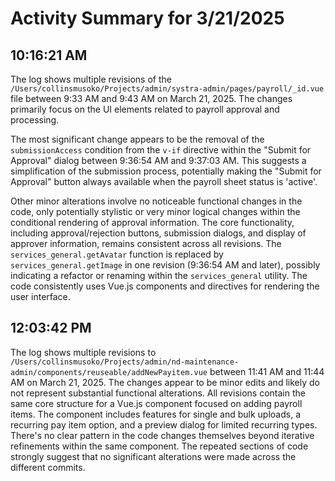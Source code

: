 # Activity Summary for 3/21/2025

## 10:16:21 AM
The log shows multiple revisions of the `/Users/collinsmusoko/Projects/admin/systra-admin/pages/payroll/_id.vue` file between 9:33 AM and 9:43 AM on March 21, 2025.  The changes primarily focus on the UI elements related to payroll approval and processing.

The most significant change appears to be the removal of the `submissionAccess` condition from the `v-if` directive within the "Submit for Approval" dialog  between 9:36:54 AM and 9:37:03 AM.  This suggests a simplification of the submission process, potentially making the "Submit for Approval" button always available when the payroll sheet status is 'active'.

Other minor alterations involve no noticeable functional changes in the code, only potentially stylistic or very minor logical changes within the conditional rendering of approval information. The core functionality, including approval/rejection buttons, submission dialogs, and display of approver information, remains consistent across all revisions.  The `services_general.getAvatar` function is replaced by `services_general.getImage` in one revision (9:36:54 AM and later), possibly indicating a refactor or renaming within the `services_general` utility.  The code consistently uses Vue.js components and directives for rendering the user interface.


## 12:03:42 PM
The log shows multiple revisions to `/Users/collinsmusoko/Projects/admin/nd-maintenance-admin/components/reuseable/addNewPayitem.vue` between 11:41 AM and 11:44 AM on March 21, 2025.  The changes appear to be minor edits and likely do not represent substantial functional alterations.  All revisions contain the same core structure for a Vue.js component focused on adding payroll items.  The component includes features for single and bulk uploads, a recurring pay item option, and a preview dialog for limited recurring types.  There's no clear pattern in the code changes themselves beyond iterative refinements within the same component. The repeated sections of code strongly suggest that no significant alterations were made across the different commits.
